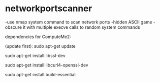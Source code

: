 # networkportscanner

-use nmap system command to scan network ports
-hidden ASCII game
-obscure it with multiple execve calls to random system commands


dependencies for ComputeMe2:

(update first): 
sudo apt-get update

sudo apt-get install libssl-dev

sudo apt-get install libcurl4-openssl-dev

sudo apt-get install build-essential